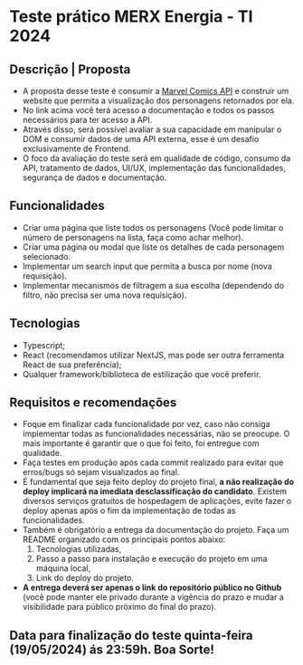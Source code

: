 # Teste prático MERX Energia - TI 2024

## **Descrição | Proposta**
- A proposta desse teste é consumir a [Marvel Comics API](https://developer.marvel.com/documentation/getting_started) e construir um website que permita a visualização dos personagens retornados por ela.
- No link acima você terá acesso a documentação e todos os passos necessários para ter acesso a API.
- Através disso, será possível avaliar a sua capacidade em manipular o DOM e consumir dados de uma API externa, esse é um desafio exclusivamente de Frontend.
- O foco da avaliação do teste será em qualidade de código, consumo da API, tratamento de dados, UI/UX, implementação das funcionalidades, segurança de dados e documentação.

## **Funcionalidades**

- Criar uma página que liste todos os personagens (Você pode limitar o número de personagens na lista, faça como achar melhor).
- Criar uma página ou modal que liste os detalhes de cada personagem selecionado.
- Implementar um search input que permita a busca por nome (nova requisição).
- Implementar mecanismos de filtragem a sua escolha (dependendo do filtro, não precisa ser uma nova requisição).

## **Tecnologias**
- Typescript;
- React (recomendamos utilizar NextJS, mas pode ser outra ferramenta React de sua preferência);
- Qualquer framework/biblioteca de estilização que você preferir.

## **Requisitos e recomendações**
- Foque em finalizar cada funcionalidade por vez, caso não consiga implementar todas as funcionalidades necessárias, não se preocupe. O mais importante é garantir que o que foi feito, foi entregue com qualidade.
- Faça testes em produção após cada commit realizado para evitar que erros/bugs só sejam visualizados ao final.
- É fundamental que seja feito deploy do projeto final, **a não realização do deploy implicará na imediata desclassificação do candidato**. Existem diversos serviços gratuitos de hospedagem de aplicações, evite fazer o deploy apenas após o fim da implementação de todas as funcionalidades. 
- Também é obrigatório a entrega da documentação do projeto. Faça um README organizado com os principais pontos abaixo:
     1. Tecnologias utilizadas,
     2. Passo a passo para instalação e execução do projeto em uma máquina local,
     3. Link do deploy do projeto.
- **A entrega deverá ser apenas o link do repositório público no Github** (você pode manter ele privado durante a vigência do prazo e mudar a visibilidade para público próximo do final do prazo).

## **Data para finalização do teste quinta-feira (19/05/2024) ás 23:59h. Boa Sorte!**
